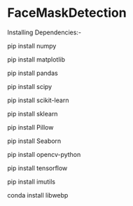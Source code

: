 # FaceMaskDetection
Installing Dependencies:-

pip install numpy

pip install matplotlib

pip install pandas

pip install scipy

pip install scikit-learn

pip install sklearn

pip install Pillow

pip install Seaborn

pip install opencv-python

pip install tensorflow

pip install imutils

conda install libwebp
